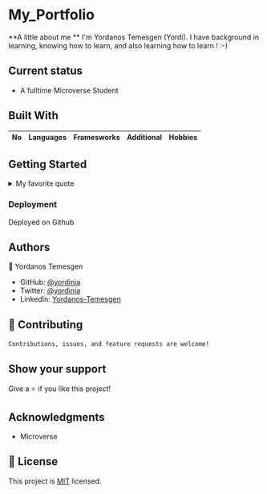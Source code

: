 # My_Portfolio   


**A little about me **
I'm Yordanos Temesgen (Yordi). I have background in learning, knowing how to learn, and also learning how to learn ! :-) 
## Current status
- A fulltime Microverse Student

## Built With

| No   | Languages | Framesworks |      Additional      |  Hobbies    |
|------|----------:|-------------|----------------------|-------------|


## Getting Started

<details>
  <summary>My favorite quote</summary>
  
---To get a local copy up and running follow these simple example steps.

--- yaeh
> Failure is an opportunity to learn.
<img src='images/quote.png' alt='An image illustrating the following quote - Failure is an opportunity to learn.'/>
---yaeh

</details>

<!-- This is a horizontal line here '---' and starting with > makes a quote like bar -->


### Deployment

Deployed on Github

## Authors

👤 Yordanos Temesgen

- GitHub: [@yordinia](https://github.com/yordinia)
- Twitter: [@yordinia](https://twitter.com/yordinia)
- LinkedIn: [Yordanos-Temesgen](https://linkedin.com/in/yordanos-temesgen-251b6a202
)

## 🤝 Contributing

```
Contributions, issues, and feature requests are welcome!
```


## Show your support

Give a ⭐️ if you like this project!

## Acknowledgments

- Microverse

## 📝 License

This project is [MIT](LICENSE) licensed.
